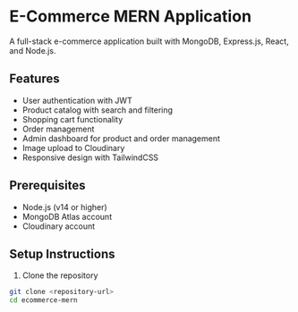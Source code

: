 # E-Commerce MERN Application

A full-stack e-commerce application built with MongoDB, Express.js, React, and Node.js.

## Features

- User authentication with JWT
- Product catalog with search and filtering
- Shopping cart functionality
- Order management
- Admin dashboard for product and order management
- Image upload to Cloudinary
- Responsive design with TailwindCSS

## Prerequisites

- Node.js (v14 or higher)
- MongoDB Atlas account
- Cloudinary account

## Setup Instructions

1. Clone the repository
```bash
git clone <repository-url>
cd ecommerce-mern